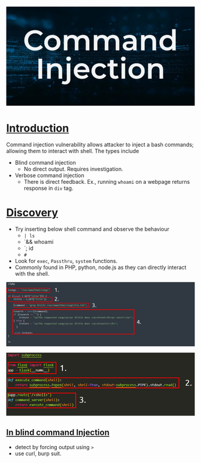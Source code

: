 ![](Pasted%20image%2020241115021456.png)
# [Introduction]()

Command injection vulnerability allows attacker to inject a bash commands; allowing them to interact with shell. The types include

- Blind command injection
	- No direct output. Requires investigation.
- Verbose command injection
	- There is direct feedback. Ex., running `whoami` on a webpage returns response in `div` tag.

# [Discovery]()

- Try inserting below shell command and observe the behaviour
	- `| ls`
	- `&& whoami 
	- `; id 
	- `#`
- Look for `exec`, `Passthru`, `system` functions.
- Commonly found in PHP, python, node.js as they can directly interact with the shell.

![](Pasted%20image%2020241115015640.png)

![](Pasted%20image%2020241115015653.png)
## [In blind command Injection]()

- detect by forcing output using `>`
- use curl, burp suit.
